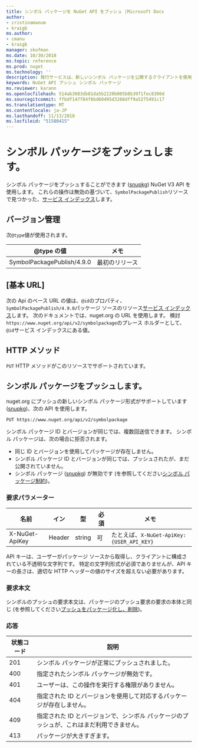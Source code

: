 ```yaml
---
title: シンボル パッケージを NuGet API をプッシュ |Microsoft Docs
author:
- cristinamanum
- kraigb
ms.author:
- cmanu
- kraigb
manager: skofman
ms.date: 10/30/2018
ms.topic: reference
ms.prod: nuget
ms.technology: ''
description: 発行サービスは、新しいシンボル パッケージを公開するクライアントを使用します。
keywords: NuGet API プッシュ シンボル パッケージ
ms.reviewer: karann
ms.openlocfilehash: 514ab3683db81da5b2220b005b8b39f1fec8300d
ms.sourcegitcommit: ffbdf147f84f8bd60495d3288dff9a5275491c17
ms.translationtype: MT
ms.contentlocale: ja-JP
ms.lasthandoff: 11/13/2018
ms.locfileid: "51580415"
---
```

# <a name="push-symbol-packages"></a>シンボル パッケージをプッシュします。

シンボル パッケージをプッシュすることができます ([snupkg](../create-packages/Symbol-Packages-snupkg.md)) NuGet V3 API を使用します。
これらの操作は無効の基づいて、`SymbolPackagePublish`リソースで見つかった、[サービス インデックス](service-index.md)します。

## <a name="versioning"></a>バージョン管理

次`@type`値が使用されます。

@type の値                 | メモ
--------------------        | -----
SymbolPackagePublish/4.9.0  | 最初のリリース

## <a name="base-url"></a>[基本 URL]

次の Api のベース URL の値は、`@id`のプロパティ、`SymbolPackagePublish/4.9.0`パッケージ ソースのリソース[サービス インデックス](service-index.md)します。 次のドキュメントでは、nuget.org の URL を使用します。 検討`https://www.nuget.org/api/v2/symbolpackage`のプレース ホルダーとして、`@id`サービス インデックスにある値。

## <a name="http-methods"></a>HTTP メソッド

`PUT` HTTP メソッドがこのリソースでサポートされています。 

## <a name="push-a-symbol-package"></a>シンボル パッケージをプッシュします。

nuget.org にプッシュの新しいシンボル パッケージ形式がサポートしています ([snupkg](../create-packages/Symbol-Packages-snupkg.md))、次の API を使用します。 

    PUT https://www.nuget.org/api/v2/symbolpackage

シンボル パッケージ ID とバージョンが同じでは、複数回送信できます。 シンボル パッケージは、次の場合に拒否されます。
- 同じ ID とバージョンを使用してパッケージが存在しません。
- シンボル パッケージ ID とバージョンが同じでは、プッシュされたが、まだ公開されていません。
- シンボル パッケージ ([snupkg](../create-packages/Symbol-Packages-snupkg.md)) が無効です (を参照してください[シンボル パッケージ制約](../create-packages/Symbol-Packages-snupkg.md))。

### <a name="request-parameters"></a>要求パラメーター

名前           | イン     | 型   | 必須 | メモ
-------------- | ------ | ------ | -------- | -----
X-NuGet-ApiKey | Header | string | 可      | たとえば、`X-NuGet-ApiKey: {USER_API_KEY}`

API キーは、ユーザーがパッケージ ソースから取得し、クライアントに構成されている不透明な文字列です。 特定の文字列形式が必須でありませんが、API キーの長さは、適切な HTTP ヘッダーの値のサイズを超えない必要があります。

### <a name="request-body"></a>要求本文

シンボルのプッシュの要求本文は、パッケージのプッシュ要求の要求の本体と同じ (を参照してください[プッシュをパッケージ化し、削除](package-publish-resource.md))。 

### <a name="response"></a>応答

状態コード | 説明
----------- | -------
201         | シンボル パッケージが正常にプッシュされました。
400         | 指定されたシンボル パッケージが無効です。
401         | ユーザーは、この操作を実行する権限がありません。
404         | 指定された ID とバージョンを使用して対応するパッケージが存在しません。
409         | 指定された ID とバージョンで、シンボル パッケージのプッシュが、これはまだ利用できません。
413         | パッケージが大きすぎます。

